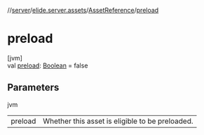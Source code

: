//[server](../../../index.md)/[elide.server.assets](../index.md)/[AssetReference](index.md)/[preload](preload.md)

# preload

[jvm]\
val [preload](preload.md): [Boolean](https://kotlinlang.org/api/latest/jvm/stdlib/kotlin/-boolean/index.html) = false

## Parameters

jvm

| | |
|---|---|
| preload | Whether this asset is eligible to be preloaded. |

